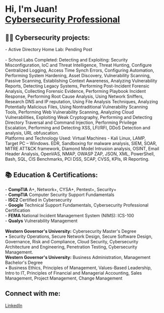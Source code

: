 <!-- # Main headline -->
<h1>
  Hi, I'm Juan! 
  <br>
  <a href="https://www.linkedin.com/in/juan-s-519049134/">
    Cybersecurity Professional
  </a>
</h1>

<!-- # Projects-->
<h2>
  👨‍💻 Cybersecurity projects:
</h2>
- Active Directory Home Lab: Pending Post
<br><br>
- School Labs Completed: Detecting and Exploiting: Security Misconfiguration, IoC and Threat Intelligence, Threat Hunting, Configure Centralized Logging, Access Time Synch Errors, Configuring Automation, Performing System Hardening, Asset Discovery, Vulnerability Scanning, Passive Scanning, Establishing Context Awareness, Analyzing Vulnerability Reports, Detecting Legacy Systems, Performing Post-Incident Forensic Analysis, Collecting Forensic Evidence, Performing Playbook Incident Response, Performing Root Cause Analysis, Using Network Sniffers, Research DNS and IP reputation, Using File Analysis Techniques, Analyzing Potentially Malicious Files, Using Nontraditional Vulnerability Scanning Tools, Performing Web Vulnerability Scanning, Analyzing Cloud Vulnerabilities, Exploiting Weak Cryptography, Performing and Detecting Directory Traversal and Command Injection, Performing Privilege Escalation, Performing and Detecting XSS, LFI/RFI, DDoS Detection and analysis, URL obfuscation. 
<br>
Platforms and Technology Used: Virtual Machines - Kali Linux, LAMP, Target PC – Windows. EDR, Sandboxing for malware analysis, SIEM, SOAR, MITRE ATT&CK framework, Diamond Model Intrusion analysis, OSINT, Email Header Analysis, OpenVAS, NMAP, OWASP ZAP, JSON, XML, PowerShell, Bash, SQL, CIS Benchmarks, PCI DSS, SCAP, CVSS, KPIs, IR Reporting.
<br>

<!-- # Certifications -->
<h2>
   📚 Education & Certifications:
</h2>
- <strong>CompTIA</strong> A+, Network+,  CYSA+, Pentest+, Security+
<br>
- <strong>CompTIA</strong> Computer Security Support Fundamentals
<br>
- <strong>ISC2</strong> Certified in Cybersecurity
<br>
- <strong>Google</strong> Technical Support Fundamentals, Cybersecurity Professional Certification
<br>
- <strong>FEMA </strong> National Incident Management System (NIMS): ICS-100
<br>
- <strong>Qualys</strong> Vulnerability Management
<br><br>
<strong>Western Governor's University:</strong> Cybersecurity Master's Degree
<br>
•	Security Operations, Secure Network Design, Secure Software Design, Governance, Risk and Compliance, Cloud Security, Cybersecurity Architecture and Engineering, Penetration Testing, Cybersecurity Management.
<br>
<strong>Western Governor's University:</strong> Business Administration, Management Bachelor's Degree
<br>
•	Business Ethics, Principles of Management, Values-Based Leadership, Intro to IT, Principles of Financial and Managerial Accounting, Sales Management, Project Management, Change Management


<!-- # Social Platforms Section -->
<h2>
  Connect with me:
</h2>
<a href=https://www.linkedin.com/in/juan-s-519049134/> 
  LinkedIn
</a>
